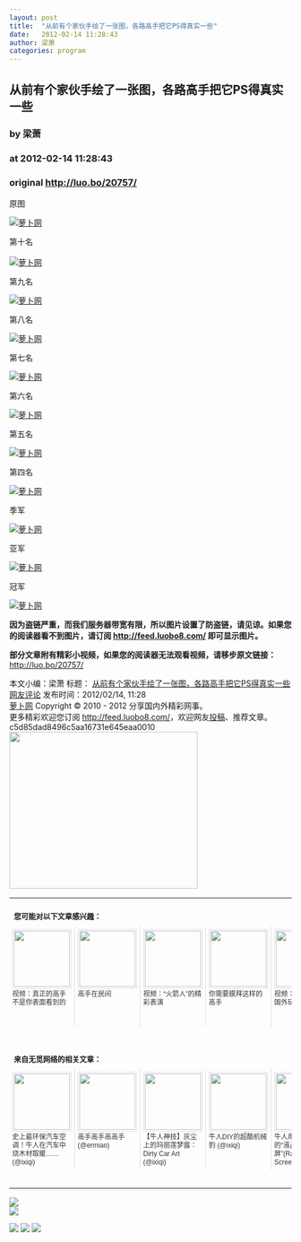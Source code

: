 ```yaml
---
layout: post
title:  "从前有个家伙手绘了一张图，各路高手把它PS得真实一些"
date:   2012-02-14 11:28:43
author: 梁萧
categories: program
---
```


## 从前有个家伙手绘了一张图，各路高手把它PS得真实一些
### by 梁萧
### at 2012-02-14 11:28:43
### original <http://luo.bo/20757/>

<p>原图</p><p><a title="萝卜网" href="http://dulei.si/files/2012/02/14/324017f82fec5146c64f626cf71a5a81.jpg"><img title="萝卜网" src="http://dulei.si/files/2012/02/14/324017f82fec5146c64f626cf71a5a81.jpg" alt="萝卜网" border="0"></a></p><p>第十名<br> <span></span><br> <a title="萝卜网" href="http://ki.ki.ki/files/2012/02/14/e6a371ec7c9b0f9f10d0791e5f4901d5.jpg"><img title="萝卜网" src="http://ki.ki.ki/files/2012/02/14/e6a371ec7c9b0f9f10d0791e5f4901d5.jpg" alt="萝卜网" border="0"></a></p><p>第九名</p><p><a title="萝卜网" href="http://ki.ki.ki/files/2012/02/14/9e0f6241577e151186d3c500d288b858.jpg"><img title="萝卜网" src="http://ki.ki.ki/files/2012/02/14/9e0f6241577e151186d3c500d288b858.jpg" alt="萝卜网" border="0"></a></p><p>第八名</p><p><a title="萝卜网" href="http://ki.ki.ki/files/2012/02/14/8e880d6c0f9ee5df823d0d5d7f040feb.jpg"><img title="萝卜网" src="http://ki.ki.ki/files/2012/02/14/8e880d6c0f9ee5df823d0d5d7f040feb.jpg" alt="萝卜网" border="0"></a></p><p>第七名</p><p><a title="萝卜网" href="http://ki.ki.ki/files/2012/02/14/33f496caea065d7fb514eb6edf55acf8.jpg"><img title="萝卜网" src="http://ki.ki.ki/files/2012/02/14/33f496caea065d7fb514eb6edf55acf8.jpg" alt="萝卜网" border="0"></a></p><p>第六名</p><p><a title="萝卜网" href="http://ki.ki.ki/files/2012/02/14/a878d8396d1e770b28000f2481726a5c.jpg"><img title="萝卜网" src="http://ki.ki.ki/files/2012/02/14/a878d8396d1e770b28000f2481726a5c.jpg" alt="萝卜网" border="0"></a></p><p>第五名</p><p><a title="萝卜网" href="http://ki.ki.ki/files/2012/02/14/e6704e89d8a6af0f71e0834a2668524b.jpg"><img title="萝卜网" src="http://ki.ki.ki/files/2012/02/14/e6704e89d8a6af0f71e0834a2668524b.jpg" alt="萝卜网" border="0"></a></p><p>第四名</p><p><a title="萝卜网" href="http://ki.ki.ki/files/2012/02/14/be6203d8012a71c758f5c211c53c917d.jpg"><img title="萝卜网" src="http://ki.ki.ki/files/2012/02/14/be6203d8012a71c758f5c211c53c917d.jpg" alt="萝卜网" border="0"></a></p><p>季军</p><p><a title="萝卜网" href="http://ki.ki.ki/files/2012/02/14/ff15586c7519260d2c8e3d3afd58be57.jpg"><img title="萝卜网" src="http://ki.ki.ki/files/2012/02/14/ff15586c7519260d2c8e3d3afd58be57.jpg" alt="萝卜网" border="0"></a></p><p>亚军</p><p><a title="萝卜网" href="http://ki.ki.ki/files/2012/02/14/c15e5eddd9e462231901ad19784a4aad.jpg"><img title="萝卜网" src="http://ki.ki.ki/files/2012/02/14/c15e5eddd9e462231901ad19784a4aad.jpg" alt="萝卜网" border="0"></a></p><p>冠军</p><p><a title="萝卜网" href="http://ki.ki.ki/files/2012/02/14/eec02364c28febf3c8547e4cd02640f1.jpg"><img title="萝卜网" src="http://ki.ki.ki/files/2012/02/14/eec02364c28febf3c8547e4cd02640f1.jpg" alt="萝卜网" border="0"></a></p><p><strong>因为盗链严重，而我们服务器带宽有限，所以图片设置了防盗链，请见谅。如果您的阅读器看不到图片，请订阅 <a href="http://feed.luobo8.com/">http://feed.luobo8.com/</a> 即可显示图片。</strong></p><p><strong>部分文章附有精彩小视频，如果您的阅读器无法观看视频，请移步原文链接：</strong> <a href="http://luo.bo/20757/" title="从前有个家伙手绘了一张图，各路高手把它PS得真实一些">http://luo.bo/20757/</a></p> 本文小编：梁萧 标题： <a href="http://luo.bo/20757/" title="从前有个家伙手绘了一张图，各路高手把它PS得真实一些">从前有个家伙手绘了一张图，各路高手把它PS得真实一些</a> <a href="http://luo.bo/20757/#comments" title="to the comments">网友评论</a> 发布时间：2012/02/14, 11:28 <br> <a href="http://luo.bo/" title="萝卜网 - 人人都是艺术家">萝卜网</a> Copyright © 2010 - 2012 分享国内外精彩网事。<br> 更多精彩欢迎您订阅 <a href="http://feed.luobo8.com/">http://feed.luobo8.com/</a>，欢迎网友<a href="http://luo.bo/delivery/">投稿</a>、推荐文章。<br> c5d85dad8496c5aa16731e645eaa0010<br><a href="http://s.click.taobao.com/t_9?p=mm_11009023_2276368_9074249&amp;l=http%3A%2F%2Fmall.taobao.com%2F&amp;eventid=101766"><img src="http://a.tbcdn.cn/apps/med/www/images/pub/tmall/336x280.jpg" width="336px" height="280px" border="0"></a><br><table cellspacing="0" cellpadding="3" border="0" style="clear:both"><tr><td colspan="5"><b><font size="-1" style="display:block!important;padding:20px 0 5px!important">您可能对以下文章感兴趣：</font></b></td></tr><tr><td width="106" valign="top" style="padding:5px!important;margin:0!important"> <a title="视频：真正的高手不是你表面看到的" style="text-decoration:none!important" href="http://app.wumii.com/ext/redirect.htm?url=http%3A%2F%2Fluo.bo%2F20718%2F&amp;from=http%3A%2F%2Fluo.bo%2F20757%2F"> <img style="margin:0!important;padding:2px!important;border:1px solid #dddddd!important;width:100px!important;height:100px!important" src="http://static.wumii.com/site_images/2012/02/13/15363564.jpg" width="100px" height="100px"><br> <font size="-1" color="#333333" style="display:block!important;line-height:15px!important;width:106px!important;font:12px/15px arial!important;height:60px!important;margin:3px 0 0 0!important;padding:0!important;overflow:hidden!important">视频：真正的高手不是你表面看到的</font> </a></td><td width="106" valign="top" style="padding:5px!important;margin:0!important;border-left:1px solid #dddddd!important"> <a title="高手在民间" style="text-decoration:none!important" href="http://app.wumii.com/ext/redirect.htm?url=http%3A%2F%2Fluo.bo%2F9771%2F&amp;from=http%3A%2F%2Fluo.bo%2F20757%2F"> <img style="margin:0!important;padding:2px!important;border:1px solid #dddddd!important;width:100px!important;height:100px!important" src="http://static.wumii.com/site_images/2011/06/17/12861313.jpg" width="100px" height="100px"><br> <font size="-1" color="#333333" style="display:block!important;line-height:15px!important;width:106px!important;font:12px/15px arial!important;height:60px!important;margin:3px 0 0 0!important;padding:0!important;overflow:hidden!important">高手在民间</font> </a></td><td width="106" valign="top" style="padding:5px!important;margin:0!important;border-left:1px solid #dddddd!important"> <a title="视频：“火箭人”的精彩表演" style="text-decoration:none!important" href="http://app.wumii.com/ext/redirect.htm?url=http%3A%2F%2Fluo.bo%2F17497%2F&amp;from=http%3A%2F%2Fluo.bo%2F20757%2F"> <img style="margin:0!important;padding:2px!important;border:1px solid #dddddd!important;width:100px!important;height:100px!important" src="http://static.wumii.com/site_images/2011/11/29/11660322.jpg" width="100px" height="100px"><br> <font size="-1" color="#333333" style="display:block!important;line-height:15px!important;width:106px!important;font:12px/15px arial!important;height:60px!important;margin:3px 0 0 0!important;padding:0!important;overflow:hidden!important">视频：“火箭人”的精彩表演</font> </a></td><td width="106" valign="top" style="padding:5px!important;margin:0!important;border-left:1px solid #dddddd!important"> <a title="你需要膜拜这样的高手" style="text-decoration:none!important" href="http://app.wumii.com/ext/redirect.htm?url=http%3A%2F%2Fluo.bo%2F19460%2F&amp;from=http%3A%2F%2Fluo.bo%2F20757%2F"> <img style="margin:0!important;padding:2px!important;border:1px solid #dddddd!important;width:100px!important;height:100px!important" src="http://static.wumii.com/site_images/2012/01/10/13747121.jpg" width="100px" height="100px"><br> <font size="-1" color="#333333" style="display:block!important;line-height:15px!important;width:106px!important;font:12px/15px arial!important;height:60px!important;margin:3px 0 0 0!important;padding:0!important;overflow:hidden!important">你需要膜拜这样的高手</font> </a></td><td width="106" valign="top" style="padding:5px!important;margin:0!important;border-left:1px solid #dddddd!important"> <a title="视频：眼花缭乱，国外玩骰子高人" style="text-decoration:none!important" href="http://app.wumii.com/ext/redirect.htm?url=http%3A%2F%2Fluo.bo%2F16680%2F&amp;from=http%3A%2F%2Fluo.bo%2F20757%2F"> <img style="margin:0!important;padding:2px!important;border:1px solid #dddddd!important;width:100px!important;height:100px!important" src="http://static.wumii.com/site_images/2011/11/12/10674697.jpg" width="100px" height="100px"><br> <font size="-1" color="#333333" style="display:block!important;line-height:15px!important;width:106px!important;font:12px/15px arial!important;height:60px!important;margin:3px 0 0 0!important;padding:0!important;overflow:hidden!important">视频：眼花缭乱，国外玩骰子高人</font> </a></td></tr> <td><br><tr><td colspan="5"><b><font size="-1" style="display:block!important;padding:20px 0 5px!important">来自无觅网络的相关文章：</font></b></td></tr><tr><td width="106" valign="top" style="padding:5px!important;margin:0!important"> <a title="史上最环保汽车空调！牛人在汽车中烧木材取暖……" style="text-decoration:none!important" href="http://app.wumii.com/ext/redirect.htm?url=http%3A%2F%2Fwww.ixiqi.com%2Farchives%2F42416&amp;from=http%3A%2F%2Fluo.bo%2F20757%2F"> <img style="margin:0!important;padding:2px!important;border:1px solid #dddddd!important;width:100px!important;height:100px!important" src="http://static.wumii.com/site_images/2012/02/14/15385977.jpg" width="100px" height="100px"><br> <font size="-1" color="#333333" style="display:block!important;line-height:15px!important;width:106px!important;font:12px/15px arial!important;height:60px!important;margin:3px 0 0 0!important;padding:0!important;overflow:hidden!important">史上最环保汽车空调！牛人在汽车中烧木材取暖…… (@ixiqi)</font> </a></td><td width="106" valign="top" style="padding:5px!important;margin:0!important;border-left:1px solid #dddddd!important"> <a title="高手高手高高手" style="text-decoration:none!important" href="http://app.wumii.com/ext/redirect.htm?url=http%3A%2F%2Fwww.ermiao.com%2Fgallery%2F20090526%2F1832.html&amp;from=http%3A%2F%2Fluo.bo%2F20757%2F"> <img style="margin:0!important;padding:2px!important;border:1px solid #dddddd!important;width:100px!important;height:100px!important" src="http://static.wumii.com/site_images/2010/09/30/425683.jpg" width="100px" height="100px"><br> <font size="-1" color="#333333" style="display:block!important;line-height:15px!important;width:106px!important;font:12px/15px arial!important;height:60px!important;margin:3px 0 0 0!important;padding:0!important;overflow:hidden!important">高手高手高高手 (@ermiao)</font> </a></td><td width="106" valign="top" style="padding:5px!important;margin:0!important;border-left:1px solid #dddddd!important"> <a title="【牛人神技】灰尘上的玛丽莲梦露：Dirty Car Art" style="text-decoration:none!important" href="http://app.wumii.com/ext/redirect.htm?url=http%3A%2F%2Fwww.ixiqi.com%2Farchives%2F41547&amp;from=http%3A%2F%2Fluo.bo%2F20757%2F"> <img style="margin:0!important;padding:2px!important;border:1px solid #dddddd!important;width:100px!important;height:100px!important" src="http://static.wumii.com/site_images/2012/01/21/14214497.jpg" width="100px" height="100px"><br> <font size="-1" color="#333333" style="display:block!important;line-height:15px!important;width:106px!important;font:12px/15px arial!important;height:60px!important;margin:3px 0 0 0!important;padding:0!important;overflow:hidden!important">【牛人神技】灰尘上的玛丽莲梦露：Dirty Car Art (@ixiqi)</font> </a></td><td width="106" valign="top" style="padding:5px!important;margin:0!important;border-left:1px solid #dddddd!important"> <a title="牛人DIY的超酷机械豹" style="text-decoration:none!important" href="http://app.wumii.com/ext/redirect.htm?url=http%3A%2F%2Fwww.ixiqi.com%2Farchives%2F12440&amp;from=http%3A%2F%2Fluo.bo%2F20757%2F"> <img style="margin:0!important;padding:2px!important;border:1px solid #dddddd!important;width:100px!important;height:100px!important" src="http://static.wumii.com/site_images/2010/12/09/1200755.jpg" width="100px" height="100px"><br> <font size="-1" color="#333333" style="display:block!important;line-height:15px!important;width:106px!important;font:12px/15px arial!important;height:60px!important;margin:3px 0 0 0!important;padding:0!important;overflow:hidden!important">牛人DIY的超酷机械豹 (@ixiqi)</font> </a></td><td width="106" valign="top" style="padding:5px!important;margin:0!important;border-left:1px solid #dddddd!important"> <a title="牛人用蜡烛DIY的“液晶显示屏”(Random Screen)" style="text-decoration:none!important" href="http://app.wumii.com/ext/redirect.htm?url=http%3A%2F%2Fwww.ixiqi.com%2Farchives%2F10703&amp;from=http%3A%2F%2Fluo.bo%2F20757%2F"> <img style="margin:0!important;padding:2px!important;border:1px solid #dddddd!important;width:100px!important;height:100px!important" src="http://static.wumii.com/site_images/2010/12/09/1199156.jpg" width="100px" height="100px"><br> <font size="-1" color="#333333" style="display:block!important;line-height:15px!important;width:106px!important;font:12px/15px arial!important;height:60px!important;margin:3px 0 0 0!important;padding:0!important;overflow:hidden!important">牛人用蜡烛DIY的“液晶显示屏”(Random Screen) (@ixiqi)</font> </a></td></tr><tr><td colspan="5" align="right"> <a style="text-decoration:none!important" href="http://www.wumii.com/widget/relatedItems.htm" title="无觅相关文章插件"> <font size="-1" color="#bbbbbb" style="display:block!important;font-family:arial!important;padding:5px 0!important;font-size:12px!important;color:#bbb!important">无觅</font> </a></td></tr></td></table>
<p><a href="http://feedads.g.doubleclick.net/~a/90O_fBIgrY5S3Q-pPPdReWy8ljE/0/da"><img src="http://feedads.g.doubleclick.net/~a/90O_fBIgrY5S3Q-pPPdReWy8ljE/0/di" border="0" ismap></a><br>
<a href="http://feedads.g.doubleclick.net/~a/90O_fBIgrY5S3Q-pPPdReWy8ljE/1/da"><img src="http://feedads.g.doubleclick.net/~a/90O_fBIgrY5S3Q-pPPdReWy8ljE/1/di" border="0" ismap></a></p><div>
<a href="http://feeds.feedburner.com/~ff/tamd?a=AIEBUmavfuQ:1DqJ-3hwJPo:yIl2AUoC8zA"><img src="http://feeds.feedburner.com/~ff/tamd?d=yIl2AUoC8zA" border="0"></a> <a href="http://feeds.feedburner.com/~ff/tamd?a=AIEBUmavfuQ:1DqJ-3hwJPo:qj6IDK7rITs"><img src="http://feeds.feedburner.com/~ff/tamd?d=qj6IDK7rITs" border="0"></a> <a href="http://feeds.feedburner.com/~ff/tamd?a=AIEBUmavfuQ:1DqJ-3hwJPo:-BTjWOF_DHI"><img src="http://feeds.feedburner.com/~ff/tamd?i=AIEBUmavfuQ:1DqJ-3hwJPo:-BTjWOF_DHI" border="0"></a>
</div>
